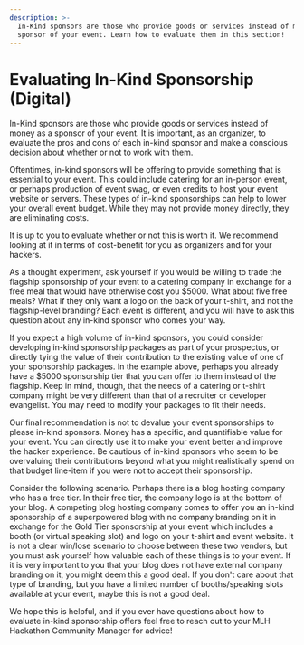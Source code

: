 ```yaml
---
description: >-
  In-Kind sponsors are those who provide goods or services instead of money as a
  sponsor of your event. Learn how to evaluate them in this section!
---
```


# Evaluating In-Kind Sponsorship \(Digital\)

In-Kind sponsors are those who provide goods or services instead of money as a sponsor of your event. It is important, as an organizer, to evaluate the pros and cons of each in-kind sponsor and make a conscious decision about whether or not to work with them.

Oftentimes, in-kind sponsors will be offering to provide something that is essential to your event. This could include catering for an in-person event, or perhaps production of event swag, or even credits to host your event website or servers. These types of in-kind sponsorships can help to lower your overall event budget. While they may not provide money directly, they are eliminating costs.

It is up to you to evaluate whether or not this is worth it. We recommend looking at it in terms of cost-benefit for you as organizers and for your hackers.

As a thought experiment, ask yourself if you would be willing to trade the flagship sponsorship of your event to a catering company in exchange for a free meal that would have otherwise cost you $5000. What about five free meals? What if they only want a logo on the back of your t-shirt, and not the flagship-level branding? Each event is different, and you will have to ask this question about any in-kind sponsor who comes your way.

If you expect a high volume of in-kind sponsors, you could consider developing in-kind sponsorship packages as part of your prospectus, or directly tying the value of their contribution to the existing value of one of your sponsorship packages. In the example above, perhaps you already have a $5000 sponsorship tier that you can offer to them instead of the flagship. Keep in mind, though, that the needs of a catering or t-shirt company might be very different than that of a recruiter or developer evangelist. You may need to modify your packages to fit their needs.

Our final recommendation is not to devalue your event sponsorships to please in-kind sponsors. Money has a specific, and quantifiable value for your event. You can directly use it to make your event better and improve the hacker experience. Be cautious of in-kind sponsors who seem to be overvaluing their contributions beyond what you might realistically spend on that budget line-item if you were not to accept their sponsorship.

Consider the following scenario. Perhaps there is a blog hosting company who has a free tier. In their free tier, the company logo is at the bottom of your blog. A competing blog hosting company comes to offer you an in-kind sponsorship of a superpowered blog with no company branding on it in exchange for the Gold Tier sponsorship at your event which includes a booth \(or virtual speaking slot\) and logo on your t-shirt and event website. It is not a clear win/lose scenario to choose between these two vendors, but you must ask yourself how valuable each of these things is to your event. If it is very important to you that your blog does not have external company branding on it, you might deem this a good deal. If you don't care about that type of branding, but you have a limited number of booths/speaking slots available at your event, maybe this is not a good deal.

We hope this is helpful, and if you ever have questions about how to evaluate in-kind sponsorship offers feel free to reach out to your MLH Hackathon Community Manager for advice!


